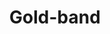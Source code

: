 ---
label: 
title: "Gold-band"
order: 450
layout: table-of-contents
presentation: grid
outputs: [ html ]
---